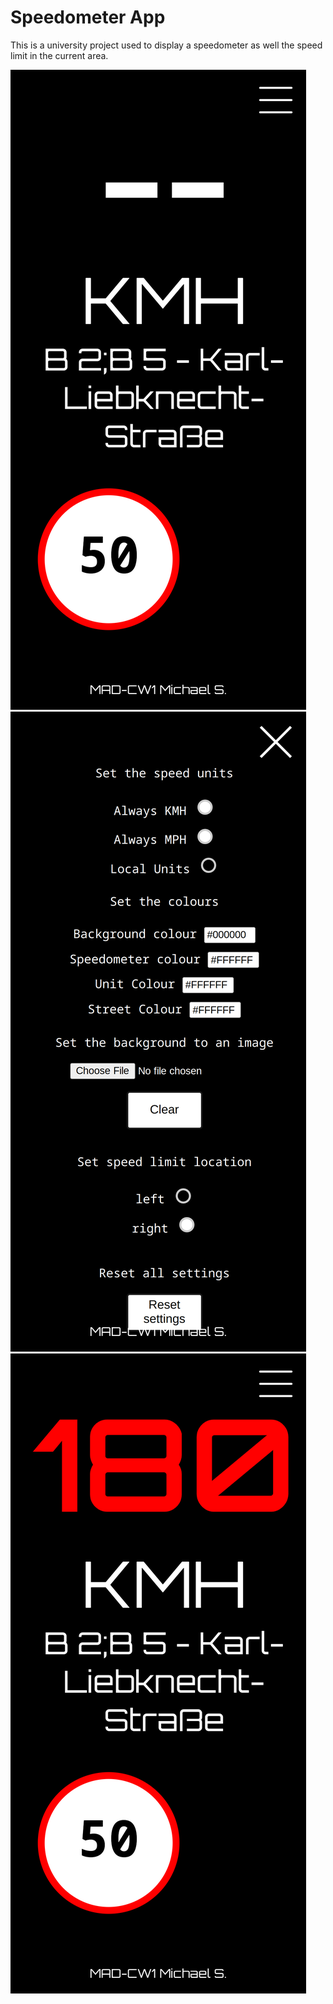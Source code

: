 # Speedometer App

This is a university project used to display a speedometer as well the speed limit in the current area.

![Screenshot3](/images/basic_displays3.png)
![Screenshot2](/images/basic_displays2.png)
![Screenshot1](/images/basic_displays1.png)
